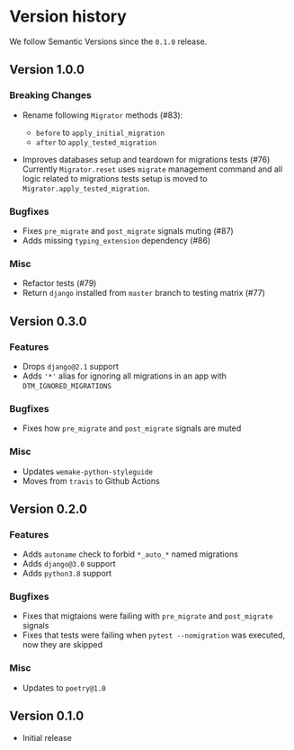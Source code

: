 # Version history

We follow Semantic Versions since the `0.1.0` release.

## Version 1.0.0

### Breaking Changes

- Rename following `Migrator` methods (#83):

  + `before` to `apply_initial_migration`
  + `after` to `apply_tested_migration`

- Improves databases setup and teardown for migrations tests (#76)
  Currently `Migrator.reset` uses `migrate` management command and all logic
  related to migrations tests setup is moved to
  `Migrator.apply_tested_migration`.

### Bugfixes

- Fixes `pre_migrate` and `post_migrate` signals muting (#87)
- Adds missing `typing_extension` dependency (#86)

### Misc

- Refactor tests (#79)
- Return `django` installed from `master` branch to testing matrix (#77)


## Version 0.3.0

### Features

- Drops `django@2.1` support
- Adds `'*'` alias for ignoring
  all migrations in an app with `DTM_IGNORED_MIGRATIONS`

### Bugfixes

- Fixes how `pre_migrate` and `post_migrate` signals are muted

### Misc

- Updates `wemake-python-styleguide`
- Moves from `travis` to Github Actions


## Version 0.2.0

### Features

- Adds `autoname` check to forbid `*_auto_*` named migrations
- Adds `django@3.0` support
- Adds `python3.8` support


### Bugfixes

- Fixes that migtaions were failing with `pre_migrate` and `post_migrate` signals
- Fixes that tests were failing when `pytest --nomigration` was executed,
  now they are skipped


### Misc

- Updates to `poetry@1.0`


## Version 0.1.0

- Initial release
